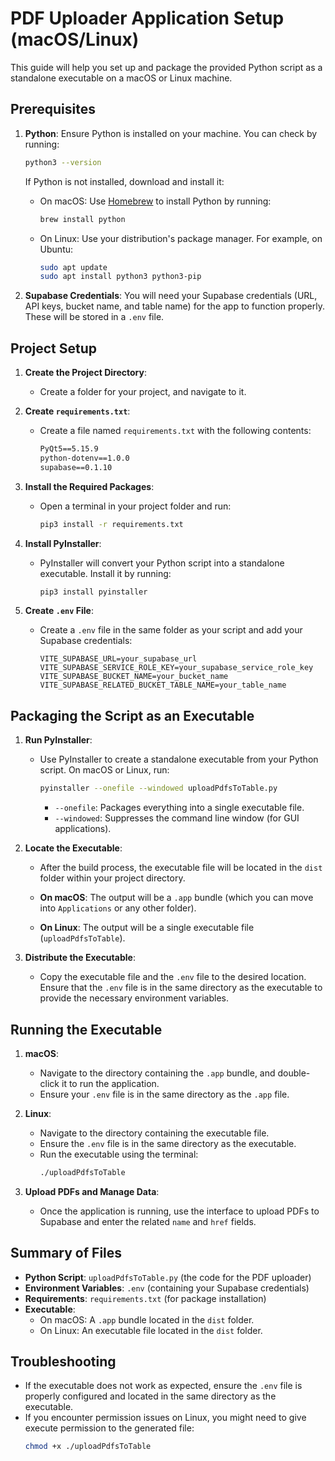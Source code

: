 # PDF Uploader Application Setup (macOS/Linux)

This guide will help you set up and package the provided Python script as a standalone executable on a macOS or Linux machine.

## Prerequisites

1. **Python**: Ensure Python is installed on your machine. You can check by running:

    ```bash
    python3 --version
    ```

    If Python is not installed, download and install it:

    - On macOS: Use [Homebrew](https://brew.sh/) to install Python by running:
        ```bash
        brew install python
        ```
    - On Linux: Use your distribution's package manager. For example, on Ubuntu:
        ```bash
        sudo apt update
        sudo apt install python3 python3-pip
        ```

2. **Supabase Credentials**: You will need your Supabase credentials (URL, API keys, bucket name, and table name) for the app to function properly. These will be stored in a `.env` file.

## Project Setup

1. **Create the Project Directory**:

    - Create a folder for your project, and navigate to it.

2. **Create `requirements.txt`**:

    - Create a file named `requirements.txt` with the following contents:
        ```txt
        PyQt5==5.15.9
        python-dotenv==1.0.0
        supabase==0.1.10
        ```

3. **Install the Required Packages**:

    - Open a terminal in your project folder and run:
        ```bash
        pip3 install -r requirements.txt
        ```

4. **Install PyInstaller**:

    - PyInstaller will convert your Python script into a standalone executable. Install it by running:
        ```bash
        pip3 install pyinstaller
        ```

5. **Create `.env` File**:
    - Create a `.env` file in the same folder as your script and add your Supabase credentials:
        ```env
        VITE_SUPABASE_URL=your_supabase_url
        VITE_SUPABASE_SERVICE_ROLE_KEY=your_supabase_service_role_key
        VITE_SUPABASE_BUCKET_NAME=your_bucket_name
        VITE_SUPABASE_RELATED_BUCKET_TABLE_NAME=your_table_name
        ```

## Packaging the Script as an Executable

1. **Run PyInstaller**:

    - Use PyInstaller to create a standalone executable from your Python script. On macOS or Linux, run:

        ```bash
        pyinstaller --onefile --windowed uploadPdfsToTable.py
        ```

        - `--onefile`: Packages everything into a single executable file.
        - `--windowed`: Suppresses the command line window (for GUI applications).

2. **Locate the Executable**:

    - After the build process, the executable file will be located in the `dist` folder within your project directory.

    - **On macOS**: The output will be a `.app` bundle (which you can move into `Applications` or any other folder).
    - **On Linux**: The output will be a single executable file (`uploadPdfsToTable`).

3. **Distribute the Executable**:
    - Copy the executable file and the `.env` file to the desired location. Ensure that the `.env` file is in the same directory as the executable to provide the necessary environment variables.

## Running the Executable

1. **macOS**:

    - Navigate to the directory containing the `.app` bundle, and double-click it to run the application.
    - Ensure your `.env` file is in the same directory as the `.app` file.

2. **Linux**:

    - Navigate to the directory containing the executable file.
    - Ensure the `.env` file is in the same directory as the executable.
    - Run the executable using the terminal:
        ```bash
        ./uploadPdfsToTable
        ```

3. **Upload PDFs and Manage Data**:
    - Once the application is running, use the interface to upload PDFs to Supabase and enter the related `name` and `href` fields.

## Summary of Files

-   **Python Script**: `uploadPdfsToTable.py` (the code for the PDF uploader)
-   **Environment Variables**: `.env` (containing your Supabase credentials)
-   **Requirements**: `requirements.txt` (for package installation)
-   **Executable**:
    -   On macOS: A `.app` bundle located in the `dist` folder.
    -   On Linux: An executable file located in the `dist` folder.

## Troubleshooting

-   If the executable does not work as expected, ensure the `.env` file is properly configured and located in the same directory as the executable.
-   If you encounter permission issues on Linux, you might need to give execute permission to the generated file:
    ```bash
    chmod +x ./uploadPdfsToTable
    ```
